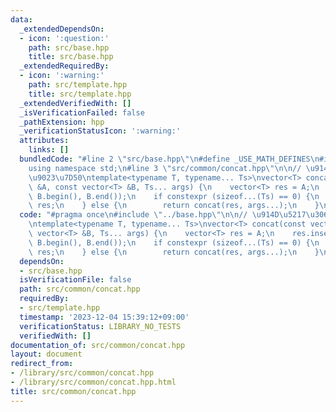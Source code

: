 ```yaml
---
data:
  _extendedDependsOn:
  - icon: ':question:'
    path: src/base.hpp
    title: src/base.hpp
  _extendedRequiredBy:
  - icon: ':warning:'
    path: src/template.hpp
    title: src/template.hpp
  _extendedVerifiedWith: []
  _isVerificationFailed: false
  _pathExtension: hpp
  _verificationStatusIcon: ':warning:'
  attributes:
    links: []
  bundledCode: "#line 2 \"src/base.hpp\"\n#define _USE_MATH_DEFINES\n#include <bits/stdc++.h>\n\
    using namespace std;\n#line 3 \"src/common/concat.hpp\"\n\n// \u914D\u5217\u306E\
    \u9023\u7D50\ntemplate<typename T, typename... Ts>\nvector<T> concat(const vector<T>\
    \ &A, const vector<T> &B, Ts... args) {\n    vector<T> res = A;\n    res.insert(res.end(),\
    \ B.begin(), B.end());\n    if constexpr (sizeof...(Ts) == 0) {\n        return\
    \ res;\n    } else {\n        return concat(res, args...);\n    }\n}\n"
  code: "#pragma once\n#include \"../base.hpp\"\n\n// \u914D\u5217\u306E\u9023\u7D50\
    \ntemplate<typename T, typename... Ts>\nvector<T> concat(const vector<T> &A, const\
    \ vector<T> &B, Ts... args) {\n    vector<T> res = A;\n    res.insert(res.end(),\
    \ B.begin(), B.end());\n    if constexpr (sizeof...(Ts) == 0) {\n        return\
    \ res;\n    } else {\n        return concat(res, args...);\n    }\n}\n"
  dependsOn:
  - src/base.hpp
  isVerificationFile: false
  path: src/common/concat.hpp
  requiredBy:
  - src/template.hpp
  timestamp: '2023-12-04 15:39:12+09:00'
  verificationStatus: LIBRARY_NO_TESTS
  verifiedWith: []
documentation_of: src/common/concat.hpp
layout: document
redirect_from:
- /library/src/common/concat.hpp
- /library/src/common/concat.hpp.html
title: src/common/concat.hpp
---
```

